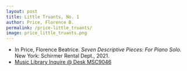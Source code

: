 ```yaml
---
layout: post
title: Little Truants, No. 1
author: Price, Florence B.
permalink: /price-little_truants/
image: price_little_truants.png
---
```


- In Price, Florence Beatrice. *Seven Descriptive Pieces: For Piano Solo.* New York: Schirmer Rental Dept., 2021.
- <a href="https://tufts-primo.hosted.exlibrisgroup.com/permalink/f/bnf7qa/01TUN_ALMA21257856330003851" target="_blank">Music Library Inquire @ Desk MSC9046</a>
